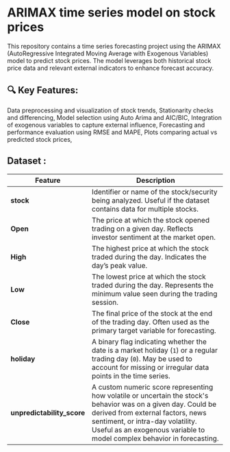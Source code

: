 # ARIMAX time series model on stock prices

This repository contains a time series forecasting project using the ARIMAX (AutoRegressive Integrated Moving Average with Exogenous Variables) model to predict stock prices. The model leverages both historical stock price data and relevant external indicators to enhance forecast accuracy.

## 🔍 Key Features:
Data preprocessing and visualization of stock trends,
Stationarity checks and differencing,
Model selection using Auto Arima and AIC/BIC,
Integration of exogenous variables to capture external influence,
Forecasting and performance evaluation using RMSE and MAPE,
Plots comparing actual vs predicted stock prices,

## Dataset :

| Feature                     | Description                                                                                                                                                                                                                                                       |
| --------------------------- | ----------------------------------------------------------------------------------------------------------------------------------------------------------------------------------------------------------------------------------------------------------------- |
| **stock**                   | Identifier or name of the stock/security being analyzed. Useful if the dataset contains data for multiple stocks.                                                                                                                                                 |
| **Open**                    | The price at which the stock opened trading on a given day. Reflects investor sentiment at the market open.                                                                                                                                                       |
| **High**                    | The highest price at which the stock traded during the day. Indicates the day’s peak value.                                                                                                                                                                       |
| **Low**                     | The lowest price at which the stock traded during the day. Represents the minimum value seen during the trading session.                                                                                                                                          |
| **Close**                   | The final price of the stock at the end of the trading day. Often used as the primary target variable for forecasting.                                                                                                                                            |
| **holiday**                 | A binary flag indicating whether the date is a market holiday (`1`) or a regular trading day (`0`). May be used to account for missing or irregular data points in the time series.                                                                               |
| **unpredictability\_score** | A custom numeric score representing how volatile or uncertain the stock's behavior was on a given day. Could be derived from external factors, news sentiment, or intra-day volatility. Useful as an exogenous variable to model complex behavior in forecasting. |
